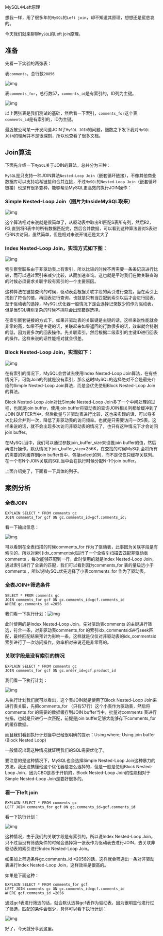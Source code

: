 MySQL中Left原理

想我一样，用了很多年的`MySQL`的`Left join`，却不知道其原理，想想还是蛮悲哀的。

今天我们就来聊聊`MySQL`的Left join原理。

## 准备

先看一下实验的两张表：

表`comments`，总行数`28856`

![img](https://images2015.cnblogs.com/blog/695151/201707/695151-20170705191955925-1480247389.png)

表`comments_for`，总行数57，`comments_id`是有索引的，ID列为主键。

![img](https://images2015.cnblogs.com/blog/695151/201707/695151-20170705192009597-1827540109.png)

以上两张表是我们测试的基础，然后看一下索引，`comments_for`这个表`comments_id`是有索引的，ID为主键。

最近被公司某一开发问道JOIN了`MySQL JOIN`的问题，细数之下发下我对`MySQL JOIN`的理解并不是很深刻，所以也查看了很多文档。

## Join算法

下面先介绍一下`MySQL`关于JOIN的算法，总共分为三种：

`MySQL`是只支持一种JOIN算法`Nested-Loop Join`（嵌套循环链接），不像其他商业数据库可以支持哈希链接和合并连接，不过`MySQL`的`Nested-Loop Join`（嵌套循环链接）也是有很多变种，能够帮助MySQL更高效的执行JOIN操作：

### Simple Nested-Loop Join（图片为InsideMySQL取来）

![img](https://images2015.cnblogs.com/blog/695151/201707/695151-20170705185452190-640259597.png)

这个算法相对来说就是很简单了，从驱动表中取出R1匹配S表所有列，然后R2，R3,直到将R表中的所有数据匹配完，然后合并数据，可以看到这种算法要对S表进行RN次访问，虽然简单，但是相对来说开销还是太大了

### Index Nested-Loop Join，实现方式如下图：

![img](https://images2015.cnblogs.com/blog/695151/201707/695151-20170705185523503-834605858.png)

索引嵌套联系由于非驱动表上有索引，所以比较的时候不再需要一条条记录进行比较，而可以通过索引来减少比较，从而加速查询。这也就是平时我们在做关联查询的时候必须要求关联字段有索引的一个主要原因。

这种算法在链接查询的时候，驱动表会根据关联字段的索引进行查找，当在索引上找到了符合的值，再回表进行查询，也就是只有当匹配到索引以后才会进行回表。至于驱动表的选择，MySQL优化器一般情况下是会选择记录数少的作为驱动表，但是当SQL特别复杂的时候不排除会出现错误选择。

在索引嵌套链接的方式下，如果非驱动表的关联键是主键的话，这样来说性能就会非常的高，如果不是主键的话，关联起来如果返回的行数很多的话，效率就会特别的低，因为要多次的回表操作。先关联索引，然后根据二级索引的主键ID进行回表的操作。这样来说的话性能相对就会很差。

### Block Nested-Loop Join，实现如下：

![img](https://images2015.cnblogs.com/blog/695151/201707/695151-20170705185545050-534103959.png)

在有索引的情况下，MySQL会尝试去使用Index Nested-Loop Join算法，在有些情况下，可能Join的列就是没有索引，那么这时MySQL的选择绝对不会是最先介绍的Simple Nested-Loop Join算法，而是会优先使用Block Nested-Loop Join的算法。

Block Nested-Loop Join对比Simple Nested-Loop Join多了一个中间处理的过程，也就是join buffer，使用join buffer将驱动表的查询JOIN相关列都给缓冲到了JOIN BUFFER当中，然后批量与非驱动表进行比较，这也来实现的话，可以将多次比较合并到一次，降低了非驱动表的访问频率。也就是只需要访问一次S表。这样来说的话，就不会出现多次访问非驱动表的情况了，也只有这种情况下才会访问join buffer。

在MySQL当中，我们可以通过参数join_buffer_size来设置join buffer的值，然后再进行操作。默认情况下join_buffer_size=256K，在查找的时候MySQL会将所有的需要的列缓存到join buffer当中，包括select的列，而不是仅仅只缓存关联列。在一个有N个JOIN关联的SQL当中会在执行时候分配N-1个join buffer。

上面介绍完了，下面看一下具体的列子。

## 案例分析

### 全表JOIN

```
EXPLAIN SELECT * FROM comments gc
JOIN comments_for gcf ON gc.comments_id=gcf.comments_id;
```

 看一下输出信息：

![img](https://images2015.cnblogs.com/blog/695151/201707/695151-20170705185626206-669877625.png)

 

可以看到在全表扫描的时候comments_for 作为了驱动表，此事因为关联字段是有索引的，所以对索引idx_commentsid进行了一个全索引扫描去匹配非驱动表comments ，每次能够匹配到一行。此时使用的就是Index Nested-Loop Join，通过索引进行了全表的匹配，我们可以看到因为comments_for 表的量级远小于comments ，所以说MySQL优先选择了小表comments_for 作为了驱动表。

### 全表JOIN+筛选条件

```
SELECT * FROM comments gc
JOIN comments_for gcf ON gc.comments_id=gcf.comments_id
WHERE gc.comments_id =2056
```

  我们看一下执行计划：![img](https://images2015.cnblogs.com/blog/695151/201707/695151-20170705185647737-1416819513.png)

此时使用的是Index Nested-Loop Join，先对驱动表comments 的主键进行筛选，符合一条，对非驱动表comments_for 的索引idx_commentsid进行seek匹配，最终匹配结果预计为影响一条，这样就是仅仅对非驱动表的idx_commentsid索引进行了一次访问操作，效率相对来说还是非常高的。

### 关联字段是没有索引的情况

```
EXPLAIN SELECT * FROM comments gc
JOIN comments_for gcf ON gc.order_id=gcf.product_id
```

 我们看一下执行计划：

![img](https://images2015.cnblogs.com/blog/695151/201707/695151-20170705191540128-1695689441.png)

从执行计划我们就可以看出，这个表JOIN就是使用了Block Nested-Loop Join来进行表关联，先把comments_for （只有57行）这个小表作为驱动表，然后将comments_for 的需要的数据缓存到JOIN buffer当中，批量对comments 表进行扫描，也就是只进行一次匹配，前提是join buffer足够大能够存下comments_for的缓存数据。

而且我们看到执行计划当中已经很明确的提示：Using where; Using join buffer (Block Nested Loop)

一般情况出现这种情况就证明我们的SQL需要优化了。

要注意的是这种情况下，MySQL也会选择Simple Nested-Loop Join这种暴力的方法，我还没搞懂他这个优化器是怎么选择的，但是一般是使用Block Nested-Loop Join，因为CBO是基于开销的，Block Nested-Loop Join的性能相对于Simple Nested-Loop Join是要好很多的。

### 看一下left join

```
EXPLAIN SELECT * FROM comments gc
LEFT JOIN comments_for gcf ON gc.comments_id=gcf.comments_id
```

 看一下执行计划：

![img](https://images2015.cnblogs.com/blog/695151/201707/695151-20170705192117644-1197812054.png)

这种情况，由于我们的关联字段是有索引的，所以说Index Nested-Loop Join，只不过当没有筛选条件的时候会选择第一张表作为驱动表去进行JOIN，去关联非驱动表的索引进行Index Nested-Loop Join。

如果加上筛选条件gc.comments_id =2056的话，这样就会筛选出一条对非驱动表进行Index Nested-Loop Join，这样效率是很高的。

如果是下面这种：

```
EXPLAIN SELECT * FROM comments_for gcf
LEFT JOIN comments gc ON gc.comments_id=gcf.comments_id
WHERE gcf.comments_id =2056
```

 通过gcf表进行筛选的话，就会默认选择gcf表作为驱动表，因为很明显他进行过了筛选，匹配的条件会很少，具体可以看下执行计划：

![img](https://images2015.cnblogs.com/blog/695151/201707/695151-20170705190717284-1851651503.png)

好了，今天就分享到这里。